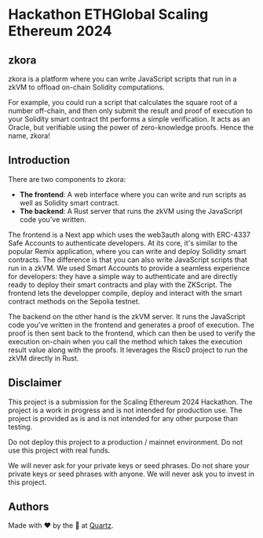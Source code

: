 # Hackathon ETHGlobal Scaling Ethereum 2024

## zkora

zkora is a platform where you can write JavaScript scripts that run in a zkVM to offload on-chain Solidity computations.

For example, you could run a script that calculates the square root of a number off-chain, and then only submit the result and proof of execution to your Solidity smart contract tht performs a simple verification.
It acts as an Oracle, but verifiable using the power of zero-knowledge proofs. Hence the name, zkora!

## Introduction

There are two components to zkora:
- **The frontend**: A web interface where you can write and run scripts as well as Solidity smart contract.
- **The backend**: A Rust server that runs the zkVM using the JavaScript code you've written.

The frontend is a Next app which uses the web3auth along with ERC-4337 Safe Accounts to authenticate developers. At its core, it's similar to the popular Remix application, where you can write and deploy Solidity smart contracts. The difference is that you can also write JavaScript scripts that run in a zkVM.
We used Smart Accounts to provide a seamless experience for developers: they have a simple way to authenticate and are directly ready to deploy their smart contracts and play with the ZKScript.
The frontend lets the developper compile, deploy and interact with the smart contract methods on the Sepolia testnet.

The backend on the other hand is the zkVM server. It runs the JavaScript code you've written in the frontend and generates a proof of execution. The proof is then sent back to the frontend, which can then be used to verify the execution on-chain when you call the method which takes the execution result value along with the proofs.
It leverages the Risc0 project to run the zkVM directly in Rust.

## Disclaimer

This project is a submission for the Scaling Ethereum 2024 Hackathon. The project is a work in progress and is not intended for production use. The project is provided as is and is not intended for any other purpose than testing.

Do not deploy this project to a production / mainnet environment.
Do not use this project with real funds.

We will never ask for your private keys or seed phrases. Do not share your private keys or seed phrases with anyone. We will never ask you to invest in this project.

## Authors

Made with ❤️ by the 🤖 at [Quartz](https://quartz.technology).
